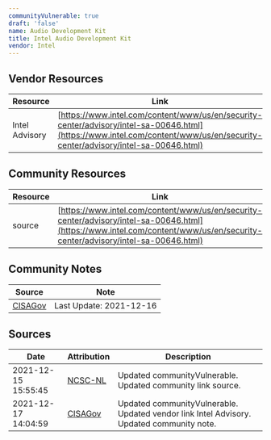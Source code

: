 ```yaml
---
communityVulnerable: true
draft: 'false'
name: Audio Development Kit
title: Intel Audio Development Kit
vendor: Intel
---
```


## Vendor Resources
| Resource | Link |
| --- | --- |
| Intel Advisory | [https://www.intel.com/content/www/us/en/security-center/advisory/intel-sa-00646.html](https://www.intel.com/content/www/us/en/security-center/advisory/intel-sa-00646.html) |

## Community Resources
| Resource | Link |
| --- | --- |
| source | [https://www.intel.com/content/www/us/en/security-center/advisory/intel-sa-00646.html](https://www.intel.com/content/www/us/en/security-center/advisory/intel-sa-00646.html) |

## Community Notes
| Source | Note |
| --- | --- |
| [CISAGov](https://raw.githubusercontent.com/cisagov/log4j-affected-db/develop/README.md) | Last Update: 2021-12-16 |

## Sources
| Date | Attribution | Description |
| --- | --- | --- |
| 2021-12-15 15:55:45 | [NCSC-NL](https://github.com/NCSC-NL/log4shell/blob/main/software/README.md) | Updated communityVulnerable. Updated community link source.  |
| 2021-12-17 14:04:59 | [CISAGov](https://raw.githubusercontent.com/cisagov/log4j-affected-db/develop/README.md) | Updated communityVulnerable. Updated vendor link Intel Advisory. Updated community note.  |
